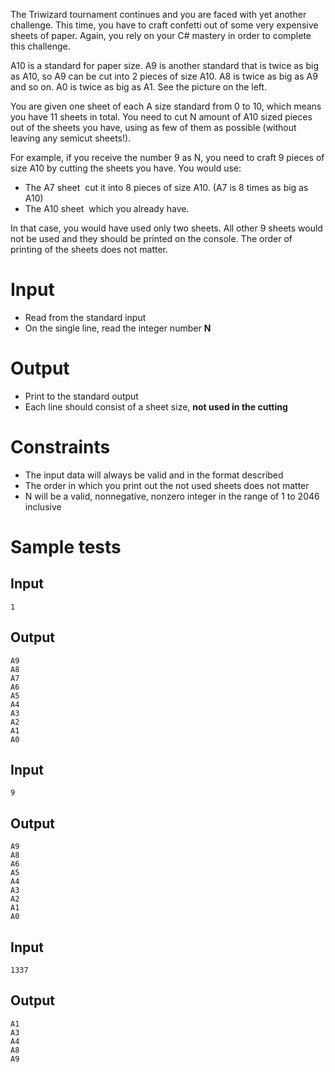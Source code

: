 The Triwizard tournament continues and you are faced with yet another challenge. This time, you have to craft confetti out of some very expensive sheets of paper. Again, you rely on your C# mastery in order to complete this challenge.

A10 is a standard for paper size. A9 is another standard that is twice as big as A10, so A9 can be cut into 2 pieces of size A10. A8 is twice as big as A9 and so on. A0 is twice as big as A1. See the picture on the left.

You are given one sheet of each A size standard from 0 to 10, which means you have 11 sheets in total. You need to cut N amount of A10 sized pieces out of the sheets you have, using as few of them as possible (without leaving any semi­cut sheets!).

For example, if you receive the number 9 as N, you need to craft 9 pieces of size A10 by cutting the sheets you have. You would use:

- The A7 sheet ­ cut it into 8 pieces of size A10. (A7 is 8 times as big as A10)
- The A10 sheet ­ which you already have.

In that case, you would have used only two sheets. All other 9 sheets would not be used and they should be printed on the console. The order of printing of the sheets does not matter.


# Input

- Read from the standard input
- On the single line, read the integer number **N**


# Output

- Print to the standard output
- Each line should consist of a sheet size, **not used in the cutting**

# Constraints

- The input data will always be valid and in the format described
- The order in which you print out the not used sheets does not matter
- N will be a valid, non­negative, non­zero integer in the range of 1 to 2046 inclusive

# Sample tests

## Input

```
1
```

## Output

```
A9
A8
A7
A6
A5
A4
A3
A2
A1
A0
```


## Input

```
9
```

## Output

```
A9
A8 
A6 
A5 
A4 
A3 
A2 
A1 
A0
```

## Input


```
1337
```

## Output

```
A1
A3 
A4 
A8 
A9
```
